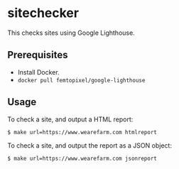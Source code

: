 # sitechecker

This checks sites using Google Lighthouse.

## Prerequisites

- Install Docker.
- `docker pull femtopixel/google-lighthouse`

## Usage

To check a site, and output a HTML report:

	$ make url=https://www.wearefarm.com htmlreport

To check a site, and output the report as a JSON object:

	$ make url=https://www.wearefarm.com jsonreport	

